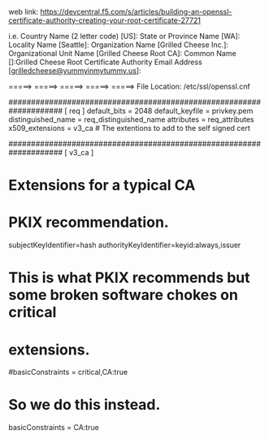 web link: https://devcentral.f5.com/s/articles/building-an-openssl-certificate-authority-creating-your-root-certificate-27721

i.e.
  Country Name (2 letter code) [US]:
  State or Province Name [WA]:
  Locality Name [Seattle]:
  Organization Name [Grilled Cheese Inc.]:
  Organizational Unit Name [Grilled Cheese Root CA]:
  Common Name []:Grilled Cheese Root Certificate Authority
  Email Address [grilledcheese@yummyinmytummy.us]:


 =====> =====> =====> =====> =====>
File Location:
    /etc/ssl/openssl.cnf

####################################################################
[ req ]
default_bits            = 2048
default_keyfile         = privkey.pem
distinguished_name      = req_distinguished_name
attributes              = req_attributes
x509_extensions = v3_ca # The extentions to add to the self signed cert


####################################################################
[ v3_ca ]
# Extensions for a typical CA
# PKIX recommendation.

subjectKeyIdentifier=hash
authorityKeyIdentifier=keyid:always,issuer

# This is what PKIX recommends but some broken software chokes on critical
# extensions.
#basicConstraints = critical,CA:true
# So we do this instead.
basicConstraints = CA:true








